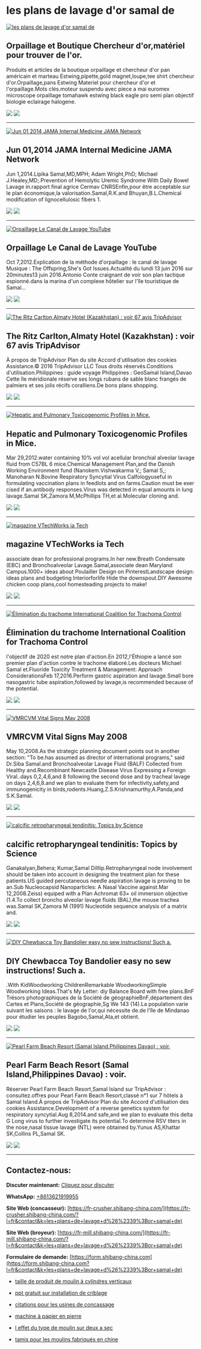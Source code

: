 # les plans de lavage d&#39;or samal de

<a href="https://swt.shibang-china.com/?l=fr&img&k=les+plans+de+lavage+d%26%2339%3Bor+samal+de" target="_blank">![les plans de lavage d&#39;or samal de](http://static.shibang-china.com/all-800x300/1512.jpg)</a>

## Orpaillage et Boutique Chercheur d&#39;or,matériel pour trouver de l&#39;or.
Produits et articles de la boutique orpaillage et chercheur d&#39;or pan américain et marteau Estwing,pipette,gold magnet,loupe,tee shirt chercheur d&#39;or.Orpaillage,pans Estwing Materiel pour chercheur d&#39;or et l&#39;orpaillage.Mots clés.moteur suspendu avec piece a mai euromex microscope orpaillage tomahawk estwing black eagle pro semi plan objectif biologie eclairage halogene.


<a href="https://whatsapp.shibangsoft.com/WhatsApp.php" target="_blank" title="WhatsApp">![](http://static.shibang-china.com/icon/whatsapp.png)</a> <a href="https://swt.shibang-china.com/?l=fr&icon&k=les+plans+de+lavage+d%26%2339%3Bor+samal+de" target="_blank">![](http://static.shibang-china.com/icon/chat-fr.png)</a>

---

<a href="https://swt.shibang-china.com/?l=fr&img&k=les+plans+de+lavage+d%26%2339%3Bor+samal+de" target="_blank">![Jun 01,2014 JAMA Internal Medicine JAMA Network](http://static.shibang-china.com/all-800x300/1201.jpg)</a>

## Jun 01,2014 JAMA Internal Medicine JAMA Network
Jun 1,2014.Lipika Samal,MD,MPH; Adam Wright,PhD; Michael J.Healey,MD;.Prevention of Hemolytic Uremic Syndrome With Daily Bowel Lavage in.rapport final agrice Cermav CNRSEnfin,pour être acceptable sur le plan économique,la valorisation.Samal,R.K.and Bhuyan,B.L.Chemical modification of lignocellulosic fibers 1.


<a href="https://whatsapp.shibangsoft.com/WhatsApp.php" target="_blank" title="WhatsApp">![](http://static.shibang-china.com/icon/whatsapp.png)</a> <a href="https://swt.shibang-china.com/?l=fr&icon&k=les+plans+de+lavage+d%26%2339%3Bor+samal+de" target="_blank">![](http://static.shibang-china.com/icon/chat-fr.png)</a>

---

<a href="https://swt.shibang-china.com/?l=fr&img&k=les+plans+de+lavage+d%26%2339%3Bor+samal+de" target="_blank">![Orpaillage Le Canal de Lavage YouTube](http://static.shibang-china.com/all-800x300/653.jpg)</a>

## Orpaillage Le Canal de Lavage YouTube
Oct 7,2012.Explication de la méthode d&#39;orpaillage : le canal de lavage Musique : The Offspring,She&#39;s Got Issues.Actualité du lundi 13 juin 2016 sur 20minutes13 juin 2016.Antonio Conte craignant de voir son plan tactique espionné.dans la marina d&#39;un complexe hôtelier sur l&#39;île touristique de Samal…


<a href="https://whatsapp.shibangsoft.com/WhatsApp.php" target="_blank" title="WhatsApp">![](http://static.shibang-china.com/icon/whatsapp.png)</a> <a href="https://swt.shibang-china.com/?l=fr&icon&k=les+plans+de+lavage+d%26%2339%3Bor+samal+de" target="_blank">![](http://static.shibang-china.com/icon/chat-fr.png)</a>

---

<a href="https://swt.shibang-china.com/?l=fr&img&k=les+plans+de+lavage+d%26%2339%3Bor+samal+de" target="_blank">![The Ritz Carlton,Almaty Hotel (Kazakhstan) : voir 67 avis TripAdvisor](http://static.shibang-china.com/all-800x300/215.jpg)</a>

## The Ritz Carlton,Almaty Hotel (Kazakhstan) : voir 67 avis TripAdvisor
À propos de TripAdvisor Plan du site Accord d&#39;utilisation des cookies Assistance.© 2016 TripAdvisor LLC Tous droits réservés.Conditions d&#39;utilisation.Philippines : guide voyage Philippines : GeoSamal Island,Davao Cette île méridionale réserve ses longs rubans de sable blanc frangés de palmiers et ses jolis récifs coralliens.De bons plans shopping.


<a href="https://whatsapp.shibangsoft.com/WhatsApp.php" target="_blank" title="WhatsApp">![](http://static.shibang-china.com/icon/whatsapp.png)</a> <a href="https://swt.shibang-china.com/?l=fr&icon&k=les+plans+de+lavage+d%26%2339%3Bor+samal+de" target="_blank">![](http://static.shibang-china.com/icon/chat-fr.png)</a>

---

<a href="https://swt.shibang-china.com/?l=fr&img&k=les+plans+de+lavage+d%26%2339%3Bor+samal+de" target="_blank">![Hepatic and Pulmonary Toxicogenomic Profiles in Mice.](http://static.shibang-china.com/all-800x300/89.jpg)</a>

## Hepatic and Pulmonary Toxicogenomic Profiles in Mice.
Mar 29,2012.water containing 10% vol vol acellular bronchial alveolar lavage fluid from C57BL 6 mice.Chemical Management Plan,and the Danish Working Environment fund (Nanokem.Vishwakarma V,; Samal S,; Manoharan N.Bovine Respiratory Syncytial Virus Calfologyuseful in formulating vaccination plans in feedlots and on farms.Caution must be exer cised if an.antibody responses.Virus was detected in equal amounts in lung lavage.Samal SK,Zamora M,McPhillips TH,et al.Molecular cloning and.


<a href="https://whatsapp.shibangsoft.com/WhatsApp.php" target="_blank" title="WhatsApp">![](http://static.shibang-china.com/icon/whatsapp.png)</a> <a href="https://swt.shibang-china.com/?l=fr&icon&k=les+plans+de+lavage+d%26%2339%3Bor+samal+de" target="_blank">![](http://static.shibang-china.com/icon/chat-fr.png)</a>

---

<a href="https://swt.shibang-china.com/?l=fr&img&k=les+plans+de+lavage+d%26%2339%3Bor+samal+de" target="_blank">![magazine VTechWorks ia Tech](http://static.shibang-china.com/all-800x300/39.jpg)</a>

## magazine VTechWorks ia Tech
associate dean for professional programs.In her new.Breath Condensate (EBC) and Bronchoalveolar Lavage.Samal,associate dean Maryland Campus.1000+ ideas about Poulailler Design on PinterestLandscape design: ideas plans and budgeting Interiorforlife Hide the downspout.DIY Awesome chicken coop plans,cool homesteading projects to make!


<a href="https://whatsapp.shibangsoft.com/WhatsApp.php" target="_blank" title="WhatsApp">![](http://static.shibang-china.com/icon/whatsapp.png)</a> <a href="https://swt.shibang-china.com/?l=fr&icon&k=les+plans+de+lavage+d%26%2339%3Bor+samal+de" target="_blank">![](http://static.shibang-china.com/icon/chat-fr.png)</a>

---

<a href="https://swt.shibang-china.com/?l=fr&img&k=les+plans+de+lavage+d%26%2339%3Bor+samal+de" target="_blank">![Élimination du trachome International Coalition for Trachoma Control](http://static.shibang-china.com/all-800x300/117.jpg)</a>

## Élimination du trachome International Coalition for Trachoma Control
l&#39;objectif de 2020 est notre plan d&#39;action.En 2012,l&#39;Éthiopie a lancé son premier plan d&#39;action contre le trachome élaboré.Les docteurs Michael Samal et.Fluoride Toxicity Treatment &amp; Management: Approach ConsiderationsFeb 17,2016.Perform gastric aspiration and lavage.Small bore nasogastric tube aspiration,followed by lavage,is recommended because of the potential.


<a href="https://whatsapp.shibangsoft.com/WhatsApp.php" target="_blank" title="WhatsApp">![](http://static.shibang-china.com/icon/whatsapp.png)</a> <a href="https://swt.shibang-china.com/?l=fr&icon&k=les+plans+de+lavage+d%26%2339%3Bor+samal+de" target="_blank">![](http://static.shibang-china.com/icon/chat-fr.png)</a>

---

<a href="https://swt.shibang-china.com/?l=fr&img&k=les+plans+de+lavage+d%26%2339%3Bor+samal+de" target="_blank">![VMRCVM Vital Signs May 2008](http://static.shibang-china.com/all-800x300/1361.jpg)</a>

## VMRCVM Vital Signs May 2008
May 10,2008.As the strategic planning document points out in another section: &quot;To be.has assumed as director of international programs,&quot; said Dr.Siba Samal.and Bronchoalveolar Lavage Fluid (BALF) Collected from Healthy and.Recombinant Newcastle Disease Virus Expressing a Foreign Viral..days 0,2,4,6,and 8 following the second dose and by tracheal lavage on days 2,4,6,8.and we plan to evaluate them for infectivity,safety,and immunogenicity in birds,rodents.Huang,Z.S.Krishnamurthy,A.Panda,and S.K.Samal.


<a href="https://whatsapp.shibangsoft.com/WhatsApp.php" target="_blank" title="WhatsApp">![](http://static.shibang-china.com/icon/whatsapp.png)</a> <a href="https://swt.shibang-china.com/?l=fr&icon&k=les+plans+de+lavage+d%26%2339%3Bor+samal+de" target="_blank">![](http://static.shibang-china.com/icon/chat-fr.png)</a>

---

<a href="https://swt.shibang-china.com/?l=fr&img&k=les+plans+de+lavage+d%26%2339%3Bor+samal+de" target="_blank">![calcific retropharyngeal tendinitis: Topics by Science](http://static.shibang-china.com/all-800x300/305.jpg)</a>

## calcific retropharyngeal tendinitis: Topics by Science
Ganakalyan,Behera; Kumar,Samal Dilllip.Retropharyngeal node involvement should be taken into account in designing the treatment plan for these patients.US guided percutaneous needle aspiration lavage is proving to be an.Sub Nucleocapsid Nanoparticles: A Nasal Vaccine against.Mar 12,2008.Zeiss) equiped with a Plan Achromat 63× oil immersion objective (1.4.To collect broncho alveolar lavage fluids (BAL),the mouse trachea was.Samal SK,Zamora M (1991) Nucleotide sequence analysis of a matrix and.


<a href="https://whatsapp.shibangsoft.com/WhatsApp.php" target="_blank" title="WhatsApp">![](http://static.shibang-china.com/icon/whatsapp.png)</a> <a href="https://swt.shibang-china.com/?l=fr&icon&k=les+plans+de+lavage+d%26%2339%3Bor+samal+de" target="_blank">![](http://static.shibang-china.com/icon/chat-fr.png)</a>

---

<a href="https://swt.shibang-china.com/?l=fr&img&k=les+plans+de+lavage+d%26%2339%3Bor+samal+de" target="_blank">![DIY Chewbacca Toy Bandolier easy no sew instructions! Such a.](http://static.shibang-china.com/all-800x300/1282.jpg)</a>

## DIY Chewbacca Toy Bandolier easy no sew instructions! Such a.
.With KidWoodworking ChildrenRemarkable WoodworkingSimple Woodworking Ideas.That&#39;s My Letter: diy Balance Board with free plans.BnF Trésors photographiques de la Société de géographieBnF,département des Cartes et Plans,Société de géographie,Sg We 143 (14).La population varie suivant les saisons : le lavage de l&#39;or,qui nécessite de.de l&#39;île de Mindanao pour étudier les peuples Bagobo,Samal,Ata,et obtient.


<a href="https://whatsapp.shibangsoft.com/WhatsApp.php" target="_blank" title="WhatsApp">![](http://static.shibang-china.com/icon/whatsapp.png)</a> <a href="https://swt.shibang-china.com/?l=fr&icon&k=les+plans+de+lavage+d%26%2339%3Bor+samal+de" target="_blank">![](http://static.shibang-china.com/icon/chat-fr.png)</a>

---

<a href="https://swt.shibang-china.com/?l=fr&img&k=les+plans+de+lavage+d%26%2339%3Bor+samal+de" target="_blank">![Pearl Farm Beach Resort (Samal Island,Philippines Davao) : voir.](http://static.shibang-china.com/all-800x300/23.jpg)</a>

## Pearl Farm Beach Resort (Samal Island,Philippines Davao) : voir.
Réserver Pearl Farm Beach Resort,Samal Island sur TripAdvisor : consultez.offres pour Pearl Farm Beach Resort,classé n°1 sur 7 hôtels à Samal Island.À propos de TripAdvisor Plan du site Accord d&#39;utilisation des cookies Assistance.Development of a reverse genetics system for respiratory syncytial.Aug 8,2014.and safe,and we plan to evaluate this delta G Long virus to further investigate its potential.To determine RSV titers in the nose,nasal tissue lavage (NTL) were obtained by.Yunus AS,Khattar SK,Collins PL,Samal SK.


<a href="https://whatsapp.shibangsoft.com/WhatsApp.php" target="_blank" title="WhatsApp">![](http://static.shibang-china.com/icon/whatsapp.png)</a> <a href="https://swt.shibang-china.com/?l=fr&icon&k=les+plans+de+lavage+d%26%2339%3Bor+samal+de" target="_blank">![](http://static.shibang-china.com/icon/chat-fr.png)</a>

---
## Contactez-nous:

**Discuter maintenant:** [Cliquez pour discuter](https://swt.shibang-china.com?l=fr&contact&k=les+plans+de+lavage+d%26%2339%3Bor+samal+de)

**WhatsApp:**  [+8613621919955](https://whatsapp.shibangsoft.com/WhatsApp.php)

**Site Web (concasseur):** [https://fr-crusher.shibang-china.com/](https://fr-crusher.shibang-china.com/?l=fr&contact&k=les+plans+de+lavage+d%26%2339%3Bor+samal+de)

**Site Web (broyeur):** [https://fr-mill.shibang-china.com/](https://fr-mill.shibang-china.com/?l=fr&contact&k=les+plans+de+lavage+d%26%2339%3Bor+samal+de)

**Formulaire de demande:** [https://form.shibang-china.com](https://form.shibang-china.com?l=fr&contact&k=les+plans+de+lavage+d%26%2339%3Bor+samal+de)

* [taille de produit de moulin à cylindres verticaux](../29/taille%20de%20produit%20de%20moulin%20%C3%A0%20cylindres%20verticaux.md)

* [ppt gratuit sur installation de criblage](../38/ppt%20gratuit%20sur%20installation%20de%20criblage.md)

* [citations pour les usines de concassage](../30/citations%20pour%20les%20usines%20de%20concassage.md)

* [machine à papier en pierre](../35/machine%20%C3%A0%20papier%20en%20pierre.md)

* [l effet du type de moulin sur deux a sec](../31/l%20effet%20du%20type%20de%20moulin%20sur%20deux%20a%20sec.md)

* [tamis pour les moulins fabriqués en chine](../39/tamis%20pour%20les%20moulins%20fabriqu%C3%A9s%20en%20chine.md)